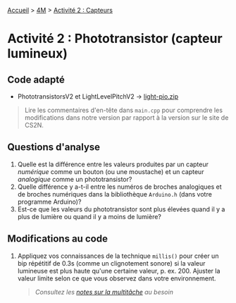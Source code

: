 [Accueil](./index.md) > [4M](./accueil4M.md#projet-7--mouvement-avec-mission) > [Activité 2 : Capteurs](./p7-4m_act2.md)

# Activité 2 : Phototransistor (capteur lumineux)

## Code adapté

- PhototransistorsV2 et LightLevelPitchV2 -> [light-pio.zip](./assets/code/platformio/light-pio.zip)

> Lire les commentaires d'en-tête dans `main.cpp` pour comprendre les modifications dans notre version par rapport à la version sur le site de CS2N.

## Questions d'analyse

1. Quelle est la différence entre les valeurs produites par un capteur _numérique_ comme un bouton (ou une moustache) et un capteur _analogique_ comme un phototransistor?
2. Quelle différence y a-t-il entre les numéros de broches analogiques et de broches numériques dans la bibliothèque `Arduino.h` (dans votre programme Arduino)?
3. Est-ce que les valeurs du phototransistor sont plus élevées quand il y a plus de lumière ou quand il y a moins de lumière?

## Modifications au code

1. Appliquez vos connaissances de la technique `millis()` pour créer un bip répétitif de 0.3s (comme un clignotement sonore) si la valeur lumineuse est plus haute qu'une certaine valeur, p. ex. 200. Ajuster la valeur limite selon ce que vous observez dans votre environnement.
   > _Consultez les [notes sur la multitâche](./p7-4m_notes-multi.md) au besoin_
